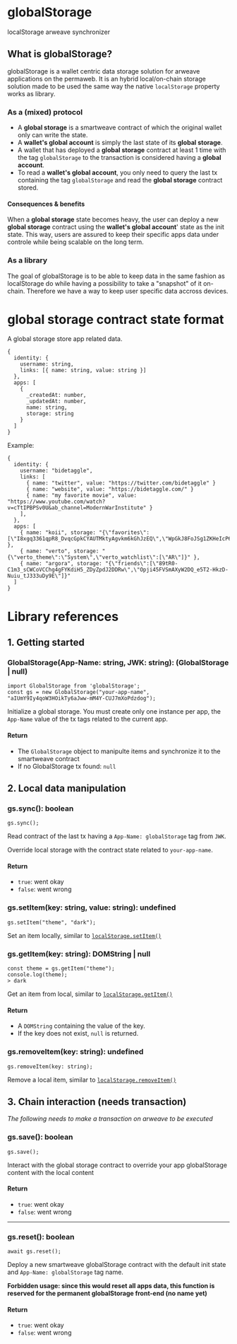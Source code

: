 # globalStorage

localStorage arweave synchronizer

## What is globalStorage?

globalStorage is a wallet centric data storage solution for arweave applications on the permaweb.
It is an hybrid local/on-chain storage solution made to be used the same way the native `localStorage` property works as library.

### As a (mixed) protocol

- A __global storage__ is a smartweave contract of which the original wallet only can write the state.
- A __wallet's global account__ is simply the last state of its __global storage__.
- A wallet that has deployed a __global storage__ contract at least 1 time with the tag `globalStorage` to the transaction is considered having a __global account__.
- To read a __wallet's global account__, you only need to query the last tx containing the tag `globalStorage` and read the __global storage__ contract stored.

#### Consequences & benefits

When a __global storage__ state becomes heavy, the user can deploy a new __global storage__ contract using the __wallet's global account__' state as the init state. This way, users are assured to keep their specific apps data under controle while being scalable on the long term.

### As a library

The goal of globalStorage is to be able to keep data in the same fashion as localStorage do while having a possibility to take a "snapshot" of it on-chain. Therefore we have a way to keep user specific data accross devices.

# __global storage__ contract state format

A global storage store app related data.

```
{
  identity: {
    username: string,
    links: [{ name: string, value: string }]
  },
  apps: [
    {
      _createdAt: number,
      _updatedAt: number,
      name: string, 
      storage: string
    }
  ]
}
```

Example:
```
{
  identity: {
    username: "bidetaggle",
    links: [
      { name: "twitter", value: "https://twitter.com/bidetaggle" }
      { name: "website", value: "https://bidetaggle.com/" }
      { name: "my favorite movie", value: "https://www.youtube.com/watch?v=cTtIPBPSv0U&ab_channel=ModernWarInstitute" }
    ],
  },
  apps: [
    { name: "koii", storage: "{\"favorites\":[\"I8xgq3361qpR8_DvqcGpkCYAUTMktyAgvkm6kGhJzEQ\",\"WpGkJ8FoJSg1ZKHeIcP64GQXdDUeB7FzAghHMQxNY5U\"]}" },
    { name: "verto", storage: "{\"verto_theme\":\"System\",\"verto_watchlist\":[\"AR\"]}" },
    { name: "argora", storage: "{\"friends\":[\"89tR0-C1m3_sCWCoVCChg4gFYKdiH5_ZDyZpdJ2DDRw\",\"Opji45FVSmAXyW2DQ_e5T2-HkzD-Nuiu_tJ333uDy9E\"]}"
  ]
}
```

# Library references

## 1. Getting started

### GlobalStorage(App-Name: string, JWK: string): (GlobalStorage | null)
```
import GlobalStorage from 'globalStorage';
const gs = new GlobalStorage("your-app-name", "aIUmY9Iy4qoW3HOikTy6aJww-mM4Y-CUJ7mXoPdzdog");
```
Initialize a global storage. You must create only one instance per app, the `App-Name` value of the tx tags related to the current app.

#### Return
- The `GlobalStorage` object to manipulte items and synchronize it to the smartweave contract
- If no GlobalStorage tx found: `null`

## 2. Local data manipulation

### gs.sync(): boolean
```
gs.sync();
```
Read contract of the last tx having a `App-Name: globalStorage` tag from `JWK`.

Override local storage with the contract state related to `your-app-name`.
#### Return
- `true`: went okay
- `false`: went wrong

### gs.setItem(key: string, value: string): undefined
```
gs.setItem("theme", "dark");
```
Set an item locally, similar to [`localStorage.setItem()`](https://developer.mozilla.org/en-US/docs/Web/API/Storage/setItem)

### gs.getItem(key: string): DOMString | null
```
const theme = gs.getItem("theme");
console.log(theme);
> dark
```
Get an item from local, similar to [`localStorage.getItem()`](https://developer.mozilla.org/en-US/docs/Web/API/Storage/getItem)

#### Return
- A `DOMString` containing the value of the key.
- If the key does not exist, `null` is returned.

### gs.removeItem(key: string): undefined
```
gs.removeItem(key: string);
```
Remove a local item, similar to [`localStorage.removeItem()`](https://developer.mozilla.org/en-US/docs/Web/API/Storage/removeItem)

## 3. Chain interaction (needs transaction)

_The following needs to make a transaction on arweave to be executed_

### gs.save(): boolean
```
gs.save();
```
Interact with the global storage contract to override your app globalStorage content with the local content

#### Return
- `true`: went okay
- `false`: went wrong

-----------

### gs.reset(): boolean
```
await gs.reset();
```
Deploy a new smartweave globalStorage contract with the default init state and `App-Name: globalStorage` tag name.

__Forbidden usage: since this would reset all apps data, this function is reserved for the permanent globalStorage front-end (no name yet)__

#### Return
- `true`: went okay
- `false`: went wrong
